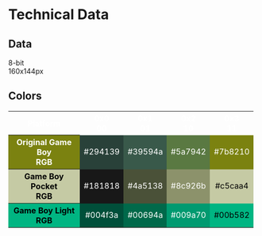 # Technical Data

## Data

8-bit  
160x144px

## Colors

<table class="wikitable" style="text-align: center; color: #003f00">

<tbody>
<tr style="color: white;">
<th>Platform</th><th>0x0<br>00</th><th>0x1<br>01</th><th>0x2<br>10</th><th>0x3<br>11</th>
</tr>
<tr>
<th style="width:8pc; color:white; background:#7b8210;">Original Game Boy</br> RGB
</th>
<td style="width:2pc; color:white; background:#294139;">#294139
</td>
<td style="width:2pc; color:white; background:#39594a;">#39594a
</td>
<td style="width:2pc; color:white; background:#5a7942;">#5a7942
</td>
<td style="width:2pc; color:white; background:#7b8210;">#7b8210
</td></tr>
<tr>
<th style="width:8pc; color:black; background:#c5caa4;">Game Boy Pocket</br> RGB
</th>
<td style="width:2pc; color:white; background:#181818;">#181818
</td>
<td style="width:2pc; color:white; background:#4a5138;">#4a5138
</td>
<td style="width:2pc; color:white; background:#8c926b;">#8c926b
</td>
<td style="width:2pc; color:black; background:#c5caa4;">#c5caa4
</td></tr>
<tr>
<th style="width:8pc; color:black; background:#00b582;">Game Boy Light</br> RGB
</th>
<td style="width:2pc; color:white; background:#004f3a;">#004f3a
</td>
<td style="width:2pc; color:white; background:#00694a;">#00694a
</td>
<td style="width:2pc; color:white; background:#009a70;">#009a70
</td>
<td style="width:2pc; color:black; background:#00b582;">#00b582
</td></tr></tbody></table>
